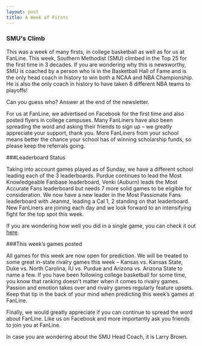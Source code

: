 ```yaml
---
layout: post
title: A Week of Firsts
---
```


### SMU's Climb 

This was a week of many firsts, in college basketball as well as for us at FanLine. This week, Southern Methodist (SMU) climbed in the Top 25 for the first time in 3 decades. If you are wondering why this is newsworthy, SMU is coached by a person who is in the Basketball Hall of Fame and is the only head coach in history to win both a NCAA and NBA Championship. He is also the only coach in history to have taken 8 different NBA teams to playoffs! 

<!--more--> 

Can you guess who? Answer at the end of the newsletter.


For us at FanLine, we advertised on Facebook for the first time and also posted flyers in college campuses. Many FanLiners have also been spreading the word and asking their friends to sign up – we greatly appreciate your support, thank you. More FanLiners from your school means better the chance your school has of winning scholarship funds, so please keep the referrals going.

###Leaderboard Status

Taking into account games played as of Sunday, we have a different school leading each of the 3 leaderboards. Purdue continues to lead the Most Knowledgeable Fanbase leaderboard, Venki (Auburn) leads the Most Accurate Fans leaderboard but needs 7 more solid games to be eligible for consideration. We now have a new leader in the Most Passionate Fans leaderboard with Jeanmz, leading a Cal 1, 2 standing on that leaderboard. New FanLiners are joining each day and we look forward to an intensifying fight for the top spot this week.

If you are wondering how well you did in a single game, you can check it out [here](http://www.thefanline.com/predictedgames). 

###This week’s games posted

All games for this week are now open for prediction. We will be treated to some great in-state rivalry games this week – Kansas vs. Kansas State, Duke vs. North Carolina, IU vs. Purdue and Arizona vs. Arizona State to name a few. If you have been following college basketball for some time, you know that ranking doesn't matter when it comes to rivalry games. Passion and emotion takes over and rivalry games regularly feature upsets. Keep that tip in the back of your mind when predicting this week’s games at FanLine.
 
Finally, we would greatly appreciate if you can continue to spread the word about FanLine. Like us on Facebook and more importantly ask you friends to join you at FanLine.

In case you are wondering about the SMU Head Coach, it is Larry Brown.
